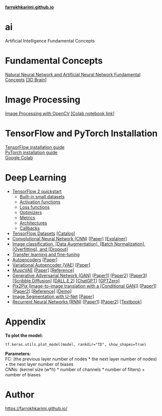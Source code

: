 **[farrokhkarimi.github.io](https://farrokhkarimi.github.io/)**

# ai
Artificial Intelligence Fundamental Concepts

# Fundamental Concepts
[Natural Neural Network and Artificial Neural Network Fundamental Concepts](https://docs.google.com/presentation/d/1Q0x1RXbXiUs7bOq1qfQryeZMMfv2GFwcdy0UVR4dNzQ/) [[3D Brain]](http://www.g2conline.org/3dbrain/)

# Image Processing
[Image Processing with OpenCV](https://github.com/farrokhkarimi/OpenCV) [[Colab notebook link]](https://colab.research.google.com/github/farrokhkarimi/OpenCV/blob/master/Getting_Started_with_OpenCV.ipynb)

# TensorFlow and PyTorch Installation
[TensorFlow installation guide](https://www.tensorflow.org/install)  
[PyTorch installation guide](https://pytorch.org/get-started/locally/)  
[Google Colab](https://colab.research.google.com/)

# Deep Learning
* [TensorFlow 2 quickstart](https://colab.research.google.com/github/tensorflow/docs/blob/master/site/en/tutorials/quickstart/beginner.ipynb)  
  * [Built-in small datasets](https://keras.io/api/datasets/)  
  * [Activation functions](https://keras.io/api/layers/activations/)  
  * [Loss functions](https://keras.io/api/losses/)  
  * [Optimizers](https://keras.io/api/optimizers/)  
  * [Metrics](https://keras.io/api/metrics/)  
  * [Architectures](https://keras.io/api/applications/)  
  * [Callbacks](https://keras.io/api/callbacks/)  
* [TensorFlow Datasets](https://colab.research.google.com/github/tensorflow/datasets/blob/master/docs/overview.ipynb) [[Catalog]](https://www.tensorflow.org/datasets/catalog/overview)
* [Convolutional Neural Network (CNN)](https://colab.research.google.com/github/tensorflow/docs/blob/master/site/en/tutorials/images/cnn.ipynb) [[Paper]](https://arxiv.org/pdf/1511.08458.pdf) [[Explainer]](https://poloclub.github.io/cnn-explainer/)  
* [Image classification, [Data Augmentation], [Batch Normalization], [Overfitting], and [Dropout]](https://colab.research.google.com/github/tensorflow/docs/blob/master/site/en/tutorials/images/classification.ipynb)  
* [Transfer learning and fine-tuning](https://colab.research.google.com/github/tensorflow/docs/blob/master/site/en/tutorials/images/transfer_learning.ipynb)
* [Autoencoders](https://colab.research.google.com/github/tensorflow/docs/blob/master/site/en/tutorials/generative/autoencoder.ipynb) [[Paper]](https://arxiv.org/pdf/2003.05991.pdf)  
* [Variational Autoencoder (VAE)](https://colab.research.google.com/github/tensorflow/docs/blob/master/site/en/tutorials/generative/cvae.ipynb) [[Paper]](https://arxiv.org/pdf/1906.02691.pdf)  
* [MusicVAE](https://colab.research.google.com/github/magenta/magenta-demos/blob/master/colab-notebooks/MusicVAE.ipynb) [[Paper]](https://arxiv.org/pdf/1803.05428.pdf) [[Reference]](https://magenta.tensorflow.org/music-vae) 
* [Generative Adversarial Network (GAN)](https://colab.research.google.com/github/tensorflow/docs/blob/master/site/en/tutorials/generative/dcgan.ipynb) [[Paper1]](https://arxiv.org/pdf/1406.2661.pdf) [[Paper2]](https://arxiv.org/pdf/1511.06434.pdf) [[Paper3]](https://arxiv.org/pdf/1701.00160.pdf)  
[[Scribble Diffusion]](https://scribblediffusion.com/) [[DALL.E 2]](https://openai.com/dall-e-2/) [[ChatGPT]](https://openai.com/blog/chatgpt/) [[GPTZero]](https://gptzero.me/)
* [Pix2Pix (Image-to-image translation with a [Conditional GAN])](https://colab.research.google.com/github/tensorflow/docs/blob/master/site/en/tutorials/generative/pix2pix.ipynb) [[Paper1]](https://arxiv.org/pdf/1411.1784.pdf) [[Paper2]](https://arxiv.org/pdf/1611.07004.pdf) [[Reference]](https://phillipi.github.io/pix2pix/) [[Demo]](https://affinelayer.com/pixsrv/)   
* [Image Segmentation with U-Net](https://colab.research.google.com/github/tensorflow/docs/blob/master/site/en/tutorials/images/segmentation.ipynb) [[Paper]](https://arxiv.org/pdf/1505.04597.pdf)
* [Recurrent Neural Networks (RNN)](https://colab.research.google.com/github/tensorflow/docs/blob/snapshot-keras/site/en/guide/keras/rnn.ipynb) [[Paper1]](https://arxiv.org/pdf/1808.03314.pdf) [[Paper2]](https://arxiv.org/ftp/arxiv/papers/1701/1701.05923.pdf) [[Textbook]](http://dprogrammer.org/rnn-lstm-gru) 

<!--  

-->

# Appendix
**To plot the model:**  
```python3
tf.keras.utils.plot_model(model, rankdir="TD", show_shapes=True)
```

**Parameters:**  
FC: (the previous layer number of nodes * the next layer number of nodes) + the next layer number of biases  
CNNs: (kernel size (w*h) * number of channels * number of filters) + number of biases  

# Author
https://farrokhkarimi.github.io/
